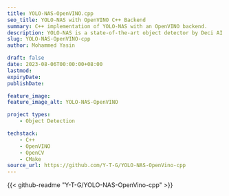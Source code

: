 ```yaml
---
title: YOLO-NAS-OpenVINO.cpp
seo_title: YOLO-NAS with OpenVINO C++ Backend
summary: C++ implementation of YOLO-NAS with an OpenVINO backend.
description: YOLO-NAS is a state-of-the-art object detector by Deci AI. This project implements the YOLO-NAS object detector in C++ with an OpenVINO backend to speed up inference performance.
slug: YOLO-NAS-OpenVINO-cpp
author: Mohammed Yasin

draft: false
date: 2023-08-06T00:00:00+08:00
lastmod: 
expiryDate: 
publishDate: 

feature_image:
feature_image_alt: YOLO-NAS-OpenVINO

project types: 
    - Object Detection

techstack:
    - C++
    - OpenVINO
    - OpenCV
    - CMake
source_url: https://github.com/Y-T-G/YOLO-NAS-OpenVino-cpp
---
```


{{< github-readme "Y-T-G/YOLO-NAS-OpenVino-cpp" >}}
